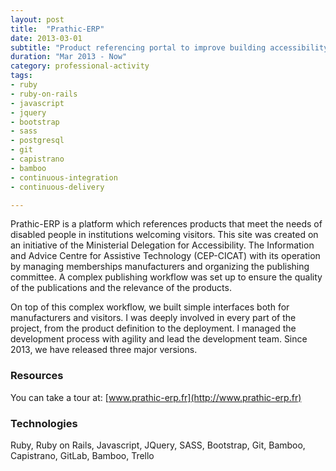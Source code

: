 ```yaml
---
layout: post
title:  "Prathic-ERP"
date: 2013-03-01
subtitle: "Product referencing portal to improve building accessibility for disabled people"
duration: "Mar 2013 - Now"
category: professional-activity
tags:
- ruby
- ruby-on-rails
- javascript
- jquery
- bootstrap
- sass
- postgresql
- git
- capistrano
- bamboo
- continuous-integration
- continuous-delivery

---
```


Prathic-ERP is a platform which references products that meet the needs of disabled people in institutions welcoming visitors. This site was created on an initiative of the Ministerial Delegation for Accessibility. The Information and Advice Centre for Assistive Technology (CEP-CICAT) with its operation by managing memberships manufacturers and organizing the publishing committee. A complex publishing workflow was set up to ensure the quality of the publications and the relevance of the products.

On top of this complex workflow, we built simple interfaces both for manufacturers and visitors. I was deeply involved in every part of the project, from the product definition to the deployment. I managed the development process with agility and lead the development team. Since 2013, we have released three major versions.

### Resources

You can take a tour at: [www.prathic-erp.fr](http://www.prathic-erp.fr)

### Technologies

Ruby, Ruby on Rails, Javascript, JQuery, SASS, Bootstrap, Git, Bamboo, Capistrano, GitLab, Bamboo, Trello
